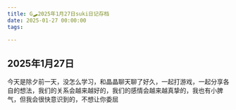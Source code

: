 ```yaml
---
title: G🛹2025年1月27日suki日记存档
date: 2025-01-27 00:00:00
tags:

---
```


## 2025年1月27日
今天是除夕前一天，没怎么学习，和晶晶聊天聊了好久，一起打游戏，一起分享各自的想法，我们的关系会越来越好的，我们的感情会越来越真挚的，我也有小脾气，但我会很快意识到的，不想让你委屈